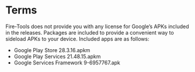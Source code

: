 # Terms
Fire-Tools does not provide you with any license for Google’s APKs included in the releases. Packages are included to provide a convenient way to sideload APKs to your device. Included apps are as follows:
- Google Play Store 28.3.16.apkm
- Google Play Services 21.48.15.apkm
- Google Services Framework 9-6957767.apk
